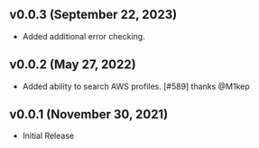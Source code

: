 ## v0.0.3  (September 22, 2023)
* Added additional error checking.

## v0.0.2  (May 27, 2022)
* Added ability to search AWS profiles. [#589] thanks @M1kep

## v0.0.1 (November 30, 2021)
* Initial Release
